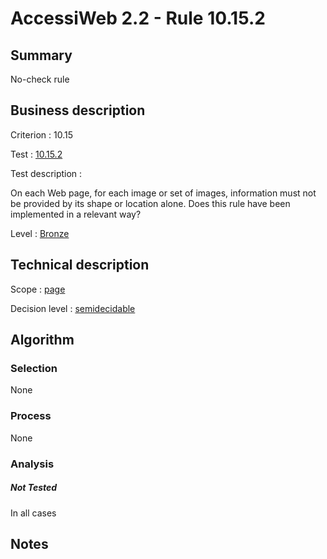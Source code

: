 # AccessiWeb 2.2 - Rule 10.15.2

## Summary

No-check rule

## Business description

Criterion : 10.15

Test : [10.15.2](http://www.accessiweb.org/index.php/accessiweb-22-english-version.html#test-10-15-2)

Test description :

On each Web page, for each image or set of images, information must not
be provided by its shape or location alone. Does this rule have been
implemented in a relevant way?

Level : [Bronze](/en/category/rules-design/accessiweb-11/level/bronze)

## Technical description

Scope : [page](/en/category/rules-design/accessiweb-11/scope/page)

Decision level :
[semidecidable](/en/category/rules-design/accessiweb-11/decision-level/semidecidable)

## Algorithm

### Selection

None

### Process

None

### Analysis

##### Not Tested

In all cases

## Notes


